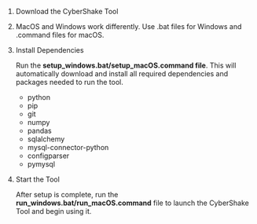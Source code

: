 1. Download the CyberShake Tool

2. MacOS and Windows work differently. Use .bat files for Windows and .command files for macOS. 


3. Install Dependencies

   Run the **setup_windows.bat/setup_macOS.command file**.
   This will automatically download and install all required dependencies and packages needed to run the tool.

   - python
   - pip
   - git
   - numpy
   - pandas
   - sqlalchemy
   - mysql-connector-python
   - configparser
   - pymysql
   

4. Start the Tool

    After setup is complete, run the **run_windows.bat/run_macOS.command** file to launch the CyberShake Tool and begin using it.
